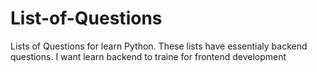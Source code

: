 # List-of-Questions
Lists of Questions for learn Python. These lists have essentialy backend questions. I want learn backend to traine for frontend development
